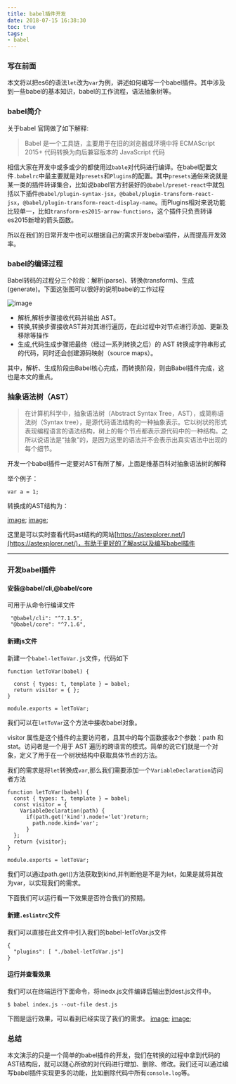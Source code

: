 ```yaml
---
title: babel插件开发
date: 2018-07-15 16:38:30
toc: true
tags:
- babel
---
```


### 写在前面
本文将以把es6的语法`let`改为`var`为例，讲述如何编写一个babel插件。其中涉及到一些babel的基本知识，babel的工作流程，语法抽象树等。

<!--more-->
### babel简介
关于babel 官网做了如下解释:
 >Babel 是一个工具链，主要用于在旧的浏览器或环境中将 ECMAScript 2015+ 代码转换为向后兼容版本的 JavaScript 代码

相信大家在开发中或多或少的都使用过`bable`对代码进行编译。在babel配置文件`.babelrc`中最主要就是对`presets`和`Plugins`的配置。其中`presets`通俗来说就是某一类的插件转译集合，比如说babel官方封装好的`@babel/preset-react`中就包括以下插件`@babel/plugin-syntax-jsx`，`@babel/plugin-transform-react-jsx`，`@babel/plugin-transform-react-display-name`。而Plugins相对来说功能比较单一，比如`transform-es2015-arrow-functions`，这个插件只负责转译es2015新增的箭头函数。

所以在我们的日常开发中也可以根据自己的需求开发bebal插件，从而提高开发效率。

### babel的编译过程
Babel转码的过程分三个阶段：解析(parse)、转换(transform)、生成(generate)。下面这张图可以很好的说明babel的工作过程

![image](https://camo.githubusercontent.com/3edbcbae5d55b2640162c3349df257fad5df783c/687474703a2f2f70302e7168696d672e636f6d2f743031396333376361633732333661363535642e706e67)

- 解析,解析步骤接收代码并输出 AST。
- 转换,转换步骤接收AST并对其进行遍历，在此过程中对节点进行添加、更新及移除等操作
- 生成,代码生成步骤把最终（经过一系列转换之后）的 AST 转换成字符串形式的代码，同时还会创建源码映射（source maps）。

其中，解析、生成阶段由Babel核心完成，而转换阶段，则由Babel插件完成，这也是本文的重点。

### 抽象语法树（AST）

> 在计算机科学中，抽象语法树（Abstract Syntax Tree，AST），或简称语法树（Syntax tree），是源代码语法结构的一种抽象表示。它以树状的形式表现编程语言的语法结构，树上的每个节点都表示源代码中的一种结构。之所以说语法是“抽象”的，是因为这里的语法并不会表示出真实语法中出现的每个细节。

开发一个babel插件一定要对AST有所了解，上面是维基百科对抽象语法树的解释

举个例子：
```
var a = 1;
```
转换成的AST结构为：

[image](./1.png);
[image](./2.png);

这里是可以实时查看代码ast结构的网站[https://astexplorer.net/](https://astexplorer.net/)，有助于更好的了解ast以及编写babel插件

---

### 开发babel插件

#### 安装@babel/cli,@babel/core
可用于从命令行编译文件


```
 "@babel/cli": "^7.1.5",
 "@babel/core": "^7.1.6",
```

#### 新建js文件

新建一个`babel-letToVar.js`文件，代码如下

```
function letToVar(babel) {

  const { types: t, template } = babel;
  return visitor = { };
}

module.exports = letToVar;
```

我们可以在`letToVar`这个方法中接收babel对象。

visitor 属性是这个插件的主要访问者，且其中的每个函数接收2个参数：path 和 stat。访问者是一个用于 AST 遍历的跨语言的模式。简单的说它们就是一个对象，定义了用于在一个树状结构中获取具体节点的方法。

我们的需求是将`let`转换成`var`,那么我们需要添加一个`VariableDeclaration`访问者方法

```
function letToVar(babel) {
  const { types: t, template } = babel;
  const visitor = {
    VariableDeclaration(path) {
      if(path.get('kind').node!='let')return;
        path.node.kind='var';
      }
  };
  return {visitor};
}

module.exports = letToVar;
```
我们可以通过path.get()方法获取到kind,并判断他是不是为let，如果是就将其改为var，以实现我们的需求。

下面我们可以运行看一下效果是否符合我们的预期。

#### 新建`.eslintrc`文件
我们可以直接在此文件中引入我们的babel-letToVar.js文件
```
{
  "plugins": [ "./babel-letToVar.js"]
}
```

#### 运行并查看效果
我们可以在终端运行下面命令，将inedx.js文件编译后输出到dest.js文件中。
```
$ babel index.js --out-file dest.js
```

下图是运行效果，可以看到已经实现了我们的需求。
[image](./3.png);
[image](./4.png);


### 总结

本文演示的只是一个简单的babel插件的开发，我们在转换的过程中拿到代码的AST结构后，就可以随心所欲的对代码进行增加、删除、修改。我们还可以通过编写babel插件实现更多的功能，比如删除代码中所有`console.log`等。


